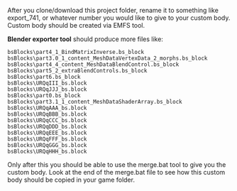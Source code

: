 After you clone/download this project folder, rename it to something like export_741, or whatever number you would like to give to your custom body.
Custom body should be created via EMFS tool.

**Blender exporter tool** should produce more files like:
```
bsBlocks\part4_1_BindMatrixInverse.bs_block
bsBlocks\part3.0_1_content_MeshDataVertexData_2_morphs.bs_block
bsBlocks\part4_4_content_MeshDataBlendControl.bs_block
bsBlocks\part5_2_extraBlendControls.bs_block
bsBlocks\part6.bs_block
bsBlocks\URQqIII_bs.block
bsBlocks\URQqJJJ_bs.block
bsBlocks\part0.bs_block
bsBlocks\part3.1_1_content_MeshDataShaderArray.bs_block
bsBlocks\URQqAAA_bs.block
bsBlocks\URQqBBB_bs.block
bsBlocks\URQqCCC_bs.block
bsBlocks\URQqDDD_bs.block
bsBlocks\URQqEEE_bs.block
bsBlocks\URQqFFF_bs.block
bsBlocks\URQqGGG_bs.block
bsBlocks\URQqHHH_bs.block
```

Only after this you should be able to use the merge.bat tool to give you the custom body.
Look at the end of the merge.bat file to see how this custom body should be copied in your game folder.
